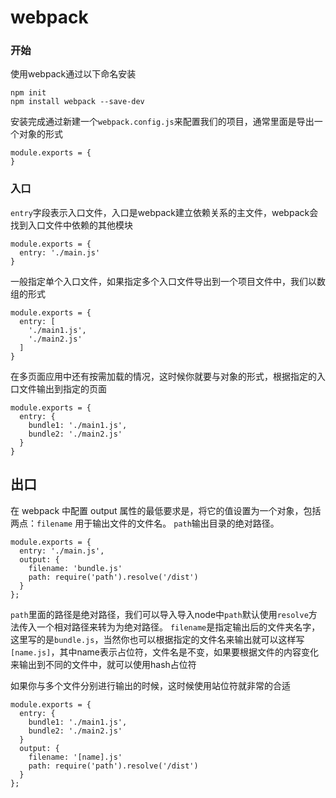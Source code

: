 # webpack
### 开始
使用webpack通过以下命名安装
```
npm init
npm install webpack --save-dev 
```
安装完成通过新建一个`webpack.config.js`来配置我们的项目，通常里面是导出一个对象的形式
```
module.exports = {
}
```
### 入口
`entry`字段表示入口文件，入口是webpack建立依赖关系的主文件，webpack会找到入口文件中依赖的其他模块
```
module.exports = {
  entry: './main.js'
}
```
一般指定单个入口文件，如果指定多个入口文件导出到一个项目文件中，我们以数组的形式
```
module.exports = {
  entry: [
    './main1.js',
    './main2.js'
  ]
}
```
在多页面应用中还有按需加载的情况，这时候你就要与对象的形式，根据指定的入口文件输出到指定的页面
```
module.exports = {
  entry: {
    bundle1: './main1.js',
    bundle2: './main2.js'
  }
}
```
## 出口
在 webpack 中配置 output 属性的最低要求是，将它的值设置为一个对象，包括两点：`filename` 用于输出文件的文件名。 `path`输出目录的绝对路径。
```
module.exports = {
  entry: './main.js',
  output: {
    filename: 'bundle.js'
    path: require('path').resolve('/dist')
  }
};
```
`path`里面的路径是绝对路径，我们可以导入导入node中`path`默认使用`resolve`方法传入一个相对路径来转为为绝对路径。
`filename`是指定输出后的文件夹名字，这里写的是`bundle.js`，当然你也可以根据指定的文件名来输出就可以这样写`[name.js]`，其中name表示占位符，文件名是不变，如果要根据文件的内容变化来输出到不同的文件中，就可以使用hash占位符


如果你与多个文件分别进行输出的时候，这时候使用站位符就非常的合适
```
module.exports = {
  entry: {
    bundle1: './main1.js',
    bundle2: './main2.js'
  }
  output: {
    filename: '[name].js'
    path: require('path').resolve('/dist')
  }
};
```

